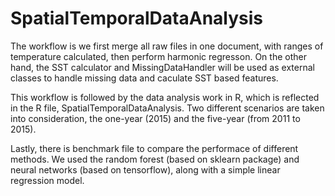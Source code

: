 # SpatialTemporalDataAnalysis

The workflow is we first merge all raw files in one document, with ranges of temperature calculated, then perform harmonic regresson. On the other hand, the SST calculator and MissingDataHandler will be used as external classes to handle missing data and caculate SST based features. 

This workflow is followed by the data analysis work in R, which is reflected in the R file, SpatialTemporalDataAnalysis. Two different scenarios are taken into consideration, the one-year (2015) and the five-year (from 2011 to 2015).

Lastly, there is benchmark file to compare the performace of different methods. We used the random forest (based on sklearn package) and neural networks (based on tensorflow), along with a simple linear regression model. 

